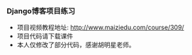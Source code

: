 ### Django博客项目练习

- 项目视频教程地址:
http://www.maiziedu.com/course/309/
- 项目代码请下载课件
- 本人仅修改了部分代码，感谢胡明星老师。

